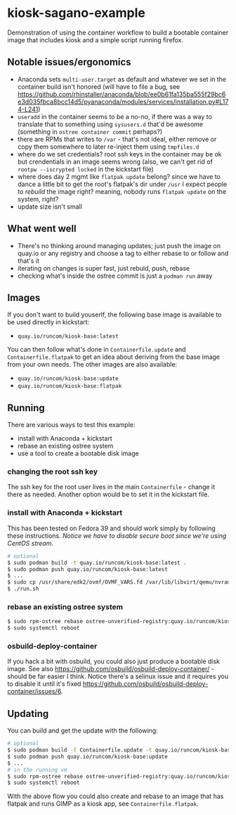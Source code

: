 # kiosk-sagano-example

Demonstration of using the container workflow to build a bootable container image that includes kiosk and a simple script running firefox.

## Notable issues/ergonomics

- Anaconda sets `multi-user.target` as default and whatever we set in the container build isn't honored (will have to file a bug, see https://github.com/rhinstaller/anaconda/blob/ee0b61fa135ba555f29bc6e3d035fbca8bcc14d5/pyanaconda/modules/services/installation.py#L174-L241)
- `useradd` in the container seems to be a no-no, if there was a way to translate that to something using `sysusers.d` that'd be awesome (something in `ostree container commit` perhaps?)
- there are RPMs that writes to `/var` - that's not ideal, either remove or copy them somewhere to later re-inject them using `tmpfiles.d`
- where do we set credentials? root ssh keys in the container may be ok but crendentials in an image seems wrong (also, we can't get rid of `rootpw --iscrypted locked` in the kickstart file)
- where does day 2 mgmt like `flatpak update` belong? since we have to dance a little bit to get the root's flatpak's dir under `/usr` I expect people to _rebuild_ the image right? meaning, nobody runs `flatpak update` on the system, right?
- update size isn't small

## What went well

- There's no thinking around managing updates; just push the image on quay.io or any registry and choose a tag to either rebase to or follow and that's it
- iterating on changes is super fast, just rebuld, push, rebase
- checking what's inside the ostree commit is just a `podman run` away

## Images

If you don't want to build youserlf, the following base image is available to be used directly in kickstart:

- `quay.io/runcom/kiosk-base:latest`

You can then follow what's done in `Containerfile.update` and `Containerfile.flatpak` to get an idea about deriving from the base image from your own needs.
The other images are also available:

- `quay.io/runcom/kiosk-base:update`
- `quay.io/runcom/kiosk-base:flatpak`

## Running

There are various ways to test this example:

- install with Anaconda + kickstart
- rebase an existing ostree system
- use a tool to create a bootable disk image

### changing the root ssh key

The ssh key for the root user lives in the main `Containerfile` - change it there as needed. Another option would be to set it in the kickstart file.

### install with Anaconda + kickstart

This has been tested on Fedora 39 and should work simply by following these instructions. _Notice we have to disable secure boot since we're using CentOS stream._

```sh
# optional
$ sudo podman build -t quay.io/runcom/kiosk-base:latest .
$ sudo podman push quay.io/runcom/kiosk-base:latest
$ ...
$ sudo cp /usr/share/edk2/ovmf/OVMF_VARS.fd /var/lib/libvirt/qemu/nvram/sagano-demo_VARS.fd
$ ./run.sh
```

### rebase an existing ostree system

```sh
$ sudo rpm-ostree rebase ostree-unverified-registry:quay.io/runcom/kiosk-base:latest
$ sudo systemctl reboot
```

### osbuild-deploy-container

If you hack a bit with osbuild, you could also just produce a bootable disk image. See also https://github.com/osbuild/osbuild-deploy-container/ - should be far easier I think. Notice there's a selinux issue and it requires you to disable it until it's fixed https://github.com/osbuild/osbuild-deploy-container/issues/6.

## Updating

You can build and get the update with the following:

```sh
# optional
$ sudo podman build -f Containerfile.update -t quay.io/runcom/kiosk-base:update .
$ sudo podman push quay.io/runcom/kiosk-base:update
$ ...
# in the running vm
$ sudo rpm-ostree rebase ostree-unverified-registry:quay.io/runcom/kiosk-base:update
$ sudo systemctl reboot
```

With the above flow you could also create and rebase to an image that has flatpak and runs GIMP as a kiosk app, see `Containerfile.flatpak`.